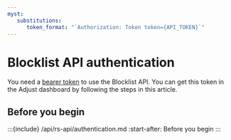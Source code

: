 ```yaml
---
myst:
   substitutions:
      token_format: "`Authorization: Token token={API_TOKEN}`"
---
```


# Blocklist API authentication

You need a [bearer token](https://developer.mozilla.org/en-US/docs/Web/HTTP/Authentication) to use the Blocklist API. You can get this token in the Adjust dashboard by following the steps in this article.

## Before you begin

:::{include} /api/rs-api/authentication.md
:start-after: Before you begin
:::
